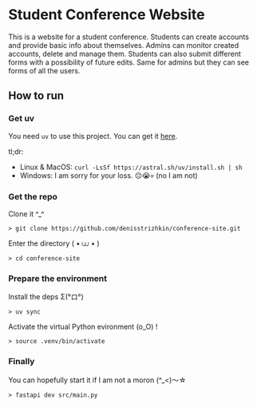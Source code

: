 # Student Conference Website

This is a website for a student conference. Students can create
accounts and provide basic info about themselves. Admins can monitor
created accounts, delete and manage them. Students can also submit different forms
with a possibility of future edits. Same for admins but they can see forms of all the users.

## How to run

### Get uv

You need `uv` to use this project. You can get it
[here](https://github.com/astral-sh/uv).

tl;dr:

- Linux & MacOS: `curl -LsSf https://astral.sh/uv/install.sh | sh`
- Windows: I am sorry for your loss. 😔😭💀 (no I am not)

### Get the repo

Clone it ^_^

```console
> git clone https://github.com/denisstrizhkin/conference-site.git
```

Enter the directory ( • ⩊ • )

```console
> cd conference-site
```

### Prepare the environment

Install the deps Σ(°ロ°)

```console
> uv sync
```

Activate the virtual Python evironment (o_O) !

```console
> source .venv/bin/activate
```

### Finally

You can hopefully start it if I am not a moron (^_<)〜☆

```console
> fastapi dev src/main.py
```
